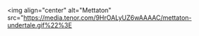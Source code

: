 <img align="center" alt="Mettaton" src="https://media.tenor.com/9HrOALyUZ6wAAAAC/mettaton-undertale.gif%22%3E
